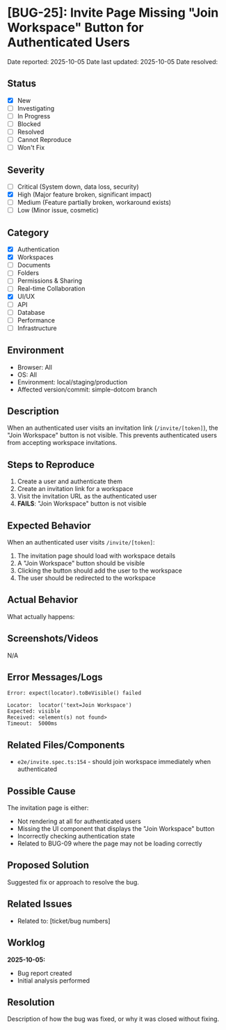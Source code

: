 # [BUG-25]: Invite Page Missing "Join Workspace" Button for Authenticated Users

Date reported: 2025-10-05
Date last updated: 2025-10-05
Date resolved:

## Status

- [x] New
- [ ] Investigating
- [ ] In Progress
- [ ] Blocked
- [ ] Resolved
- [ ] Cannot Reproduce
- [ ] Won't Fix

## Severity

- [ ] Critical (System down, data loss, security)
- [x] High (Major feature broken, significant impact)
- [ ] Medium (Feature partially broken, workaround exists)
- [ ] Low (Minor issue, cosmetic)

## Category

- [x] Authentication
- [x] Workspaces
- [ ] Documents
- [ ] Folders
- [ ] Permissions & Sharing
- [ ] Real-time Collaboration
- [x] UI/UX
- [ ] API
- [ ] Database
- [ ] Performance
- [ ] Infrastructure

## Environment

- Browser: All
- OS: All
- Environment: local/staging/production
- Affected version/commit: simple-dotcom branch

## Description

When an authenticated user visits an invitation link (`/invite/[token]`), the "Join Workspace" button is not visible. This prevents authenticated users from accepting workspace invitations.

## Steps to Reproduce

1. Create a user and authenticate them
2. Create an invitation link for a workspace
3. Visit the invitation URL as the authenticated user
4. **FAILS**: "Join Workspace" button is not visible

## Expected Behavior

When an authenticated user visits `/invite/[token]`:
1. The invitation page should load with workspace details
2. A "Join Workspace" button should be visible
3. Clicking the button should add the user to the workspace
4. The user should be redirected to the workspace

## Actual Behavior

What actually happens:

## Screenshots/Videos

N/A

## Error Messages/Logs

```
Error: expect(locator).toBeVisible() failed

Locator:  locator('text=Join Workspace')
Expected: visible
Received: <element(s) not found>
Timeout:  5000ms
```

## Related Files/Components

- `e2e/invite.spec.ts:154` - should join workspace immediately when authenticated

## Possible Cause

The invitation page is either:
- Not rendering at all for authenticated users
- Missing the UI component that displays the "Join Workspace" button
- Incorrectly checking authentication state
- Related to BUG-09 where the page may not be loading correctly

## Proposed Solution

Suggested fix or approach to resolve the bug.

## Related Issues

- Related to: [ticket/bug numbers]

## Worklog

**2025-10-05:**
- Bug report created
- Initial analysis performed

## Resolution

Description of how the bug was fixed, or why it was closed without fixing.
